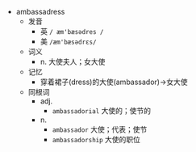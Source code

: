 - ambassadress
  - 发音
    - 英 `/ æm'bæsədres /`
    - 美 `/æm'bæsədrɛs/`
  - 词义
    - n. 大使夫人；女大使
  - 记忆
    - 穿着裙子(dress)的大使(ambassador)→女大使
  - 同根词
    - adj.
      - `ambassadorial` 大使的；使节的
    - n.
      - `ambassador` 大使；代表；使节
      - `ambassadorship` 大使的职位
